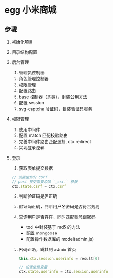 # egg 小米商城

## 步骤

1. 初始化项目
2. 目录结构配置
3. 后台管理
   1. 管理员控制器
   2. 角色管理控制器
   3. 权限管理
   4. 配置路由
   5. base 控制器（基类），封装公用方法
   6. 配置 session
   7. svg-captcha 验证码，封装验证码服务
4. 权限管理

   1. 使用中间件
   2. 配置 match 匹配校验路由
   3. 完善中间件路由匹配逻辑, ctx.redirect
   4. 实现登录逻辑

5. 登录

   1. 获取表单提交数据

   ```js
   // 设置全局的 csrf
   // post 提交需要添加 `_csrf` 参数
   ctx.state.csrf = ctx.csrf
   ```

   2. 判断验证码是否正确
   3. 验证码正确，判断用户名密码是否符合规则
   4. 查询用户是否存在，同时匹配账号跟密码
      - tool 中封装基于 md5 的方法
      - 配置 mongoose
      - 配置操作数据库的 model(admin.js)
   5. 密码正确，跳转到 admin 首页

      ```js
      this.ctx.session.userinfo = result[0]

      // 设置全局变量
      ctx.state.userinfo = ctx.session.userinfo
      ```
